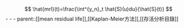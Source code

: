 $$
\hat{mrl}(t)=\frac{\int^{y_n}_t \hat{S}(u)du}{\hat{S}(t)}
$$- - -
parent::[[mean residual life]],[[Kaplan-Meier方法]],[[存活分析目錄]]